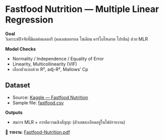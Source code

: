 # Fastfood Nutrition — Multiple Linear Regression

**Goal**  
วิเคราะห์ปัจจัยที่มีผลต่อแคลอรี (คอเลสเตอรอล โซเดียม คาร์โบไฮเดรต โปรตีน) ด้วย MLR

**Model Checks**  
- Normality / Independence / Equality of Error  
- Linearity, Multicollinearity (VIF)  
- เลือกตัวแบบด้วย R², adj-R², Mallows’ Cp

## Dataset
- Source: [Kaggle — Fastfood Nutrition](https://www.kaggle.com/datasets/ulrikthygepedersen/fastfood-nutrition)
- Sample file: [fastfood.csv](./fastfood.csv) 


**Outputs**  
- สมการ MLR + การตีความเชิงสัญญะ (ตัวเลขละเอียดอยู่ในไฟล์รายงาน)

📄 **รายงาน:** [Fastfood-Nutrition.pdf](./Fastfood-Nutrition.pdf)

